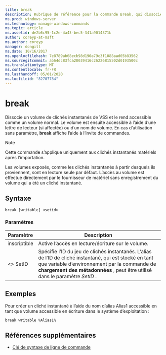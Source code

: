 ```yaml
---
title: break
description: Rubrique de référence pour la commande Break, qui dissocie un volume de clichés instantanés de VSS et le rend accessible comme un volume normal.
ms.prod: windows-server
ms.technology: manage-windows-commands
ms.topic: article
ms.assetid: de2b6c95-1c2e-4a43-bec5-341a9014371b
author: coreyp-at-msft
ms.author: coreyp
manager: dongill
ms.date: 10/16/2017
ms.openlocfilehash: 7e8789ab68ecb98d190a79c3f1088aad05b83562
ms.sourcegitcommit: ab64dc83fca28039416c26226815502d0193500c
ms.translationtype: MT
ms.contentlocale: fr-FR
ms.lasthandoff: 05/01/2020
ms.locfileid: "82707784"
---
```

# <a name="break"></a>break

Dissocie un volume de clichés instantanés de VSS et le rend accessible comme un volume normal. Le volume est ensuite accessible à l’aide d’une lettre de lecteur (si affectée) ou d’un nom de volume. En cas d’utilisation sans paramètre, **break** affiche l’aide à l’invite de commandes.

> [!NOTE]
> Cette commande s’applique uniquement aux clichés instantanés matériels après l’importation.
>
> Les volumes exposés, comme les clichés instantanés à partir desquels ils proviennent, sont en lecture seule par défaut. L’accès au volume est effectué directement par le fournisseur de matériel sans enregistrement du volume qui a été un cliché instantané.

## <a name="syntax"></a>Syntaxe

```
break [writable] <setid>
```

### <a name="parameters"></a>Paramètres

| Paramètre | Description |
| --------- | ----------- |
| inscriptible | Active l’accès en lecture/écriture sur le volume. |
| \<> SetID | Spécifie l’ID du jeu de clichés instantanés. L’alias de l’ID de cliché instantané, qui est stocké en tant que variable d’environnement par la commande de **chargement des métadonnées** , peut être utilisé dans le paramètre *SetID* . |

## <a name="examples"></a>Exemples

Pour créer un cliché instantané à l’aide du nom d’alias Alias1 accessible en tant que volume accessible en écriture dans le système d’exploitation :

```
break writable %Alias1%
```

## <a name="additional-references"></a>Références supplémentaires

- [Clé de syntaxe de ligne de commande](command-line-syntax-key.md)